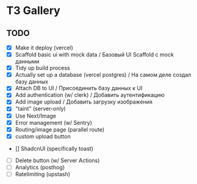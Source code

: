 # T3 Gallery

## TODO 

- [x] Make it deploy (vercel)
- [x] Scaffold basic ui with mock data / Базовый UI Scaffold с mock данными
- [x] Tidy up build process 
- [x] Actually set up a database (vercel postgres) / На самом деле создал базу данных
- [x] Attach DB to UI / Присоединить базу данных к UI
- [x] Add authentication (w/ clerk) / Добавить аутентификацию 
- [x] Add image upload / Добавить загрузку изображения
- [x] "taint" (server-only)
- [x] Use Next/Image
- [x] Error management (w/ Sentry)
- [x] Routing/image page (parallel route)
- [x] custom upload button
- [] ShadcnUI (specifically toast)
- [ ] Delete button (w/ Server Actions)
- [ ] Analytics (posthog)
- [ ] Ratelimiting (upstash)